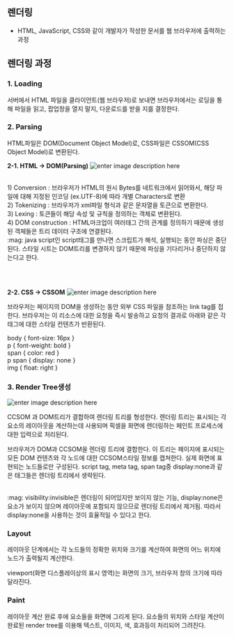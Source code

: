 
## 렌더링
- HTML, JavaScript, CSS와 같이 개발자가 작성한 문서를 웹 브라우저에 출력하는 과정


## 렌더링 과정

### 1. Loading
서버에서 HTML 파일을 클라이언트(웹 브라우저)로 보내면 브라우저에서는 로딩을 통해 파일을 읽고, 팝업창을 열지 말지, 다운로드를 받을 지를 결정한다.

### 2. Parsing
HTML파일은 DOM(Document Object Model)로, CSS파일은 CSSOM(CSS Object Model)로 변환된다.
   
   **2-1. HTML -> DOM(Parsing)** 
	   ![enter image description here](https://developers.google.com/web/fundamentals/performance/critical-rendering-path/images/full-process.png?hl=ko)
	  

 <br>
	   1) Conversion : 브라우저가 HTML의 원시 Bytes를 네트워크에서 읽어와서, 해당 파일에 대해 지정된 인코딩 (ex.UTF-8)에 따라 개별 Characters로 변환<br>
	   2) Tokenizing : 브라우저가 xml파일 형식과 같은 문자열을 토큰으로 변환한다. <br>
	   3) Lexing : 토큰들이 해당 속성 및 규칙을 정의하는 객체로 변환된다.<br>
	   4) DOM construction : HTML마크업이 여러태그 간의 관계를 정의하기 때문에 생성된 객체들은 트리 데이터 구조에 연결된다. 

	   
 <br>
:mag: java script인 script태그를 만나면 스크립트가 해석, 실행되는 동안 파싱은 중단된다. 스타일 시트는 DOM트리를 변경하지 않기 때문에 파싱을 기다리거나 중단하지 않는다고 한다.

	   
<br><br>

**2-2. CSS -> CSSOM**
![enter image description here](https://developers.google.com/web/fundamentals/performance/critical-rendering-path/images/cssom-tree.png?hl=ko)

브라우저는 페이지의 DOM을 생성하는 동안 외부 CSS 파일을 참조하는 link tag를 접한다. 브라우저는 이 리소스에 대한 요청을 즉시 발송하고 요청의 결과로 아래와 같은 각 태그에 대한 스타일 컨텐츠가 반환된다.

 body { font-size:  16px  }<br>
 p { font-weight: bold }<br>
 span { color: red }<br>
 p span { display: none }<br>
 img {  float: right }<br>


### 3. Render Tree생성


![enter image description here](https://developers.google.com/web/fundamentals/performance/critical-rendering-path/images/render-tree-construction.png)

CCSOM 과 DOM트리가 결합하여 렌더링 트리를 형성한다. 
렌더링 트리는 표시되는 각 요소의 레이아웃을 계산하는데 사용되며 픽셀을 화면에 렌더링하는 페인트 프로세스에 대한 입력으로 처리된다. 

브라우저가 DOM과 CCSOM을 렌더링 트리에 결합한다. 이 트리는 페이지에 표시되는 모든 DOM 컨텐츠와 각 노드에 대한 CCSOM스타일 정보를 캡쳐한다. 실제 화면에 표현되는 노드들로만 구성된다.
script tag, meta tag, span tag중 display:none과 같은 태그들은 렌더링 트리에서 생략된다.

<br>  
:mag:  visibility:invisible은 렌더링이 되어있지만 보이지 않는 기능, display:none은 요소가 보이지 않으며 레이아웃에 포함되지 않으므로 렌더링 트리에서 제거됨. 따라서 display:none을 사용하는 것이 효율적일 수 있다고 한다.


### Layout
레이아웃 단계에서는 각 노드들의 정확한 위치와 크기를 계산하여 화면의 어느 위치에 노드가 출력될지 계산한다.

viewport(화면 디스플레이상의 표시 영역)는 화면의 크기, 브라우저 창의 크기에 따라 달라진다.

### Paint
레이아웃 계산 완료 후에 요소들을 화면에 그리게 된다. 요소들의 위치와 스타일 계산이 완료된 render tree를 이용해 텍스트, 이미지, 색, 효과등이 처리되어 그려진다. 